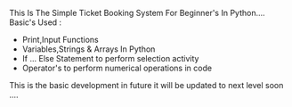 This Is The Simple Ticket Booking System For Beginner's In Python....
Basic's Used :
- Print,Input Functions
- Variables,Strings & Arrays In Python
- If ... Else Statement to perform selection activity
- Operator's to perform numerical operations in code

This is the basic development in future it will be updated to next level soon ....
